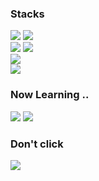 ### Stacks
<img src="https://img.shields.io/badge/java-007396?style=for-the-badge&logo=java&logoColor=white"> <img src="https://img.shields.io/badge/spring-6DB33F?style=for-the-badge&logo=spring&logoColor=white"><br/>
<img src="https://img.shields.io/badge/javascript-F7DF1E?style=for-the-badge&logo=javascript&logoColor=black"> <img src="https://img.shields.io/badge/react-61DAFB?style=for-the-badge&logo=react&logoColor=black"><br/>
<img src="https://img.shields.io/badge/kotlin-7F52FF?style=for-the-badge&logo=kotlin&logoColor=white"><br/>
<img src="https://img.shields.io/badge/Solidity-363636?style=for-the-badge&logo=Solidity&logoColor=white"> 

### Now Learning ..
<img src="https://img.shields.io/badge/GO-00ADD8?style=for-the-badge&logo=Go&logoColor=white"> <img src="https://img.shields.io/badge/BlockChain-F7931A?style=for-the-badge&logo=Bitcoin&logoColor=white">

### Don't click
<a href="https://github.com/EPguy?tab=repositories"><img src="https://hits.seeyoufarm.com/api/count/incr/badge.svg?tab=repositories&url=https%3A%2F%2Fgithub.com%2FEPguy&count_bg=%2379C83D&title_bg=%23555555&icon=&icon_color=%23E7E7E7&title=hits&edge_flat=false"/></a>
<!--
**EPguy/EPguy** is a ✨ _special_ ✨ repository because its `README.md` (this file) appears on your GitHub profile.

Here are some ideas to get you started:

- 🔭 I’m currently working on ...
- 🌱 I’m currently learning ...
- 👯 I’m looking to collaborate on ...
- 🤔 I’m looking for help with ...
- 💬 Ask me about ...
- 📫 How to reach me: ...
- 😄 Pronouns: ...
- ⚡ Fun fact: ...
-->
